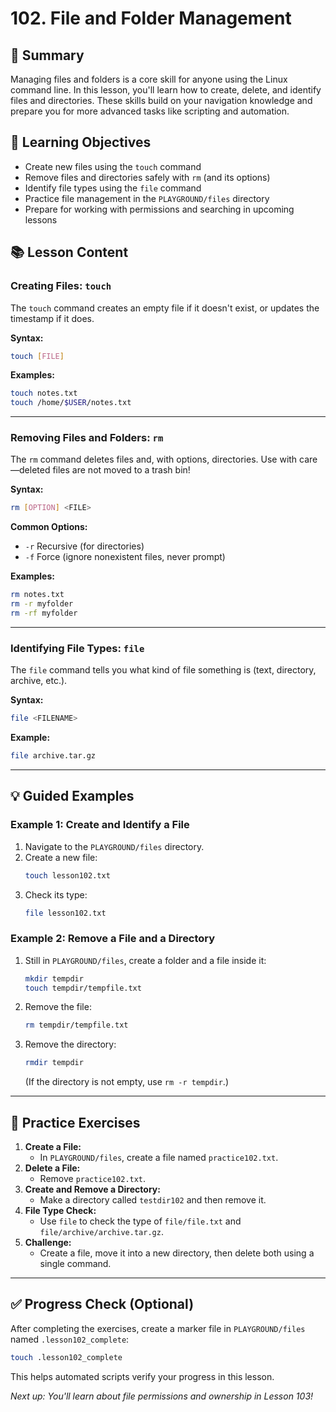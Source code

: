 # 102. File and Folder Management

## 📝 Summary

Managing files and folders is a core skill for anyone using the Linux command line. In this lesson, you'll learn how to create, delete, and identify files and directories. These skills build on your navigation knowledge and prepare you for more advanced tasks like scripting and automation.

## 🎯 Learning Objectives

- Create new files using the `touch` command
- Remove files and directories safely with `rm` (and its options)
- Identify file types using the `file` command
- Practice file management in the `PLAYGROUND/files` directory
- Prepare for working with permissions and searching in upcoming lessons

## 📚 Lesson Content

### Creating Files: `touch`

The `touch` command creates an empty file if it doesn't exist, or updates the timestamp if it does.

**Syntax:**

```bash
touch [FILE]
```

**Examples:**

```bash
touch notes.txt
touch /home/$USER/notes.txt
```

---

### Removing Files and Folders: `rm`

The `rm` command deletes files and, with options, directories. Use with care—deleted files are not moved to a trash bin!

**Syntax:**

```bash
rm [OPTION] <FILE>
```

**Common Options:**

- `-r` Recursive (for directories)
- `-f` Force (ignore nonexistent files, never prompt)

**Examples:**

```bash
rm notes.txt
rm -r myfolder
rm -rf myfolder
```

---

### Identifying File Types: `file`

The `file` command tells you what kind of file something is (text, directory, archive, etc.).

**Syntax:**

```bash
file <FILENAME>
```

**Example:**

```bash
file archive.tar.gz
```

---

## 💡 Guided Examples

### Example 1: Create and Identify a File

1. Navigate to the `PLAYGROUND/files` directory.
2. Create a new file:
   ```bash
   touch lesson102.txt
   ```
3. Check its type:
   ```bash
   file lesson102.txt
   ```

### Example 2: Remove a File and a Directory

1. Still in `PLAYGROUND/files`, create a folder and a file inside it:
   ```bash
   mkdir tempdir
   touch tempdir/tempfile.txt
   ```
2. Remove the file:
   ```bash
   rm tempdir/tempfile.txt
   ```
3. Remove the directory:
   ```bash
   rmdir tempdir
   ```
   (If the directory is not empty, use `rm -r tempdir`.)

---

## 🧪 Practice Exercises

1. **Create a File:**
   - In `PLAYGROUND/files`, create a file named `practice102.txt`.
2. **Delete a File:**
   - Remove `practice102.txt`.
3. **Create and Remove a Directory:**
   - Make a directory called `testdir102` and then remove it.
4. **File Type Check:**
   - Use `file` to check the type of `file/file.txt` and `file/archive/archive.tar.gz`.
5. **Challenge:**
   - Create a file, move it into a new directory, then delete both using a single command.

---

## ✅ Progress Check (Optional)

After completing the exercises, create a marker file in `PLAYGROUND/files` named `.lesson102_complete`:

```bash
touch .lesson102_complete
```

This helps automated scripts verify your progress in this lesson.

_Next up: You'll learn about file permissions and ownership in Lesson 103!_
